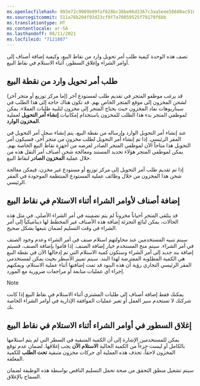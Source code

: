 ```yaml
---
ms.openlocfilehash: 993e72c9089b99faf628bc38be06d3367c3aa5eee58680ac910435ee6635e54f
ms.sourcegitcommit: 511a76b204f93d23cf9f7a70059525f79170f6bb
ms.translationtype: HT
ms.contentlocale: ar-SA
ms.lasthandoff: 08/11/2021
ms.locfileid: "7121807"
---
```

تصف هذه الوحدة كيفية طلب أمر تحويل وارد من نقاط البيع، وكيفية إضافة أصناف إلى أوامر الشراء وإغلاق السطور، أثناء الاستلام في نقاط البيع.

## <a name="request-an-inbound-transfer-order-from-pos"></a>طلب أمر تحويل وارد من نقطة البيع

قد يرغب موظفو المتجر في تقديم طلب لمستودع آخر (إما مركز توزيع أو متجر آخر) لشحن المخزون إلى موقع المتجر الخاص بهم. قد تكون هناك حاجة إلى هذا الطلب في سيناريوهات نفاد المخزون حيث يحتاج المتجر إلى مخزون لتلبية طلبات العملاء. يمكن لموظفي المتجر بدء هذا الطلب للمخزون باستخدام إمكانيات **إنشاء أمر التحويل** لعملية **المخزون الوارد**.

عند إنشاء أمر التحويل الوارد وإرساله من نقطة البيع، يتم إنشاء سجل أمر التحويل في المقر الرئيسي. إذا تم إنشاء أمر التحويل لطلب مخزون من متجر آخر، فسيكون أمر التحويل هذا متاحاً الآن لموظفي المتجر الصادر لعرضه من أجهزة نقاط البيع الخاصة بهم. يمكن لموظفي المتجر هؤلاء تحديد المستند ومعالجة شحن أصناف أمر النقل هذه من خلال عملية **المخزون الصادر** لنقاط البيع.

إذا تم تقديم طلب أمر التحويل إلى مركز توزيع أو مستودع غير مخزن، فيمكن معالجة شحن هذا المخزون من خلال وظائف عملية المستودع المنتظمة الموجودة في المقر الرئيسي.

## <a name="add-items-to-purchase-orders-during-receiving-in-pos"></a>إضافة أصناف لأوامر الشراء أثناء الاستلام في نقاط البيع
قد يتلقى المتجر أحياناً مخزوناً لم يتم تضمينه في أمر الشراء الأصلي. في مثل هذه الحالات، يمكن لبائع التجزئة إضافة هذه الأصناف غير المخطط لها ديناميكياً إلى أمر الشراء في وقت التسليم لضمان تتبعها بشكل صحيح.

سيتم تنبيه المستخدمين عند محاولتهم استلام صنف في أمر الشراء وعدم وجود الصنف في أمر الشراء. سيتم منح المستخدم خيار إضافة الصنف. إذا قاموا بإضافة الصنف، فسيتم إضافة بند جديد إلى أمر الشراء وستكون كمية الاستلام التي تم إدخالها الآن في نقطة البيع هي الكمية المطلوبة المفترضة لهذا البند. سيتم تمييز الأسطر بحيث يمكن لمستخدمي المقر الرئيسي التجاري رؤية أن هذه البنود قد تمت إضافتها أثناء عملية الاستلام، ويمكنهم إجراء أي عمليات متابعة أو مراجعات ضرورية مع المورد. 

> [!NOTE]
> يمكنك فقط إضافة أصناف إلى طلبات المشتري أثناء الاستلام في نقاط البيع إذا كانت شركتك لا تستخدم سير العمل أو تغير عمليات الموافقة الإدارية في أوامر الشراء الخاصة بك.

## <a name="close-lines-in-purchase-orders-during-receiving-in-pos"></a>إغلاق السطور في أوامر الشراء أثناء الاستلام في نقاط البيع
يمكن للمستخدمين الإشارة إلى أن الكمية المتبقية في السطر التي لم يتم استلامها بالكامل أو ليست جزءاً من الكمية الحالية **الاستلام الآن** يجب إغلاقها. لضمان عدم توقع المخزون لاحقاً، تحذف هذه العملية أي حركات مخزون متبقية **تحت الطلب** للكمية المغلقة. 

سيتم تشغيل منطق التحقق من صحة تحمل التسليم الناقص بواسطة هذه الوظيفة لضمان السماح بالإغلاق.

